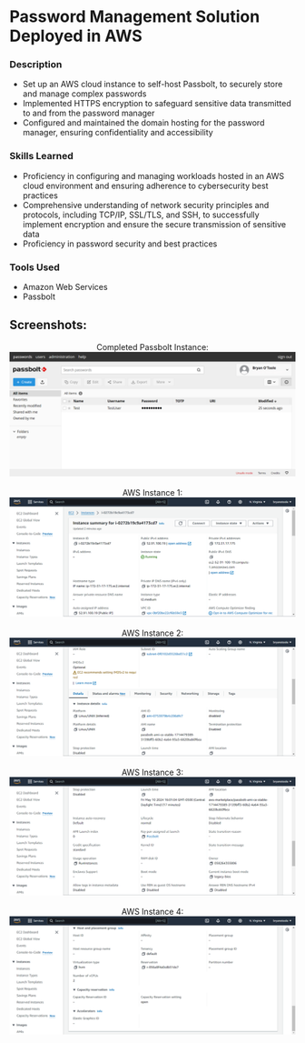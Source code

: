 
<h1>Password Management Solution Deployed in AWS</h1>

### Description
- Set up an AWS cloud instance to self-host Passbolt, to securely store and manage complex passwords
- Implemented HTTPS encryption to safeguard sensitive data transmitted to and from the password manager
- Configured and maintained the domain hosting for the password manager, ensuring confidentiality and accessibility

### Skills Learned

- Proficiency in configuring and managing workloads hosted in an AWS cloud environment and ensuring adherence to cybersecurity best practices
- Comprehensive understanding of network security principles and protocols, including TCP/IP, SSL/TLS, and SSH, to successfully implement encryption and ensure the secure transmission of sensitive data
- Proficiency in password security and best practices

### Tools Used

- Amazon Web Services
- Passbolt

<h2>Screenshots:</h2>

<p align="center">
Completed Passbolt Instance:  <br/>
<img src="https://github.com/bryanotoole/Project-Pictures/blob/main/Passbolt%20Screenshot.png"/>
<br />
<br />
AWS Instance 1: <br/>
<img src="https://github.com/bryanotoole/Project-Pictures/blob/main/AWS%20Passbolt%20Instance%201.png"/>
<br />
<br />
AWS Instance 2:  <br/>
<img src="https://github.com/bryanotoole/Project-Pictures/blob/main/AWS%20Passbolt%20Instance%202.png"/>
<br />
<br />
AWS Instance 3: <br/>
<img src="https://github.com/bryanotoole/Project-Pictures/blob/main/AWS%20Passbolt%20Instance%203.png"/>
<br />
<br />
AWS Instance 4:  <br/>
<img src="https://github.com/bryanotoole/Project-Pictures/blob/main/AWS%20Passbolt%20Instance%204.png"/>
<br />
<br />
